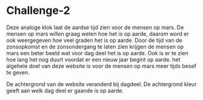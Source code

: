 # Challenge-2

Deze analoge klok laat de aardse tijd zien voor de mensen op mars. De mensen op mars willen graag weten hoe het is op aarde, daarom word er ook weergegeven hoe veel graden het is op aarde. Door de tijd van de zonsopkomst en de zonsondergang te laten zien krijgen de mensen op mars een beter beeld wat voor dag deel het is op aarde. Ook is er te zien hoe lang het nog duurt voordat er een nieuw jaar begint op aarde. het algehele doel van deze website is voor de mensen op mars meer tijds besef te geven. 

De achtergrond van de website veranderd bij dagdeel. De achtergrond kleur geeft aan welk dag deel er gaande is op aarde.

